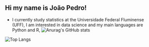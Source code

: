 ## Hi my name is João Pedro!

- I currently study statistics at the Universidade Federal Fluminense (UFF), I am interested in data science and my main languages ​​are Python and R,
![Anurag's GitHub stats](https://github-readme-stats.vercel.app/api?username=joaobrrt0&show_icons=true&theme=radical)

![Top Langs](https://github-readme-stats.vercel.app/api/top-langs/?username=joaobrrt0&hide_progress=truee&theme=radical)

